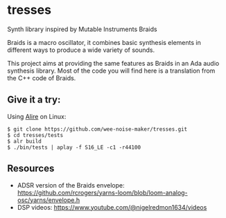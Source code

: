 # tresses
Synth library inspired by Mutable Instruments Braids

Braids is a macro oscillator, it combines basic synthesis elements in
different ways to produce a wide variety of sounds.

This project aims at providing the same features as Braids in an Ada audio
synthesis library. Most of the code you will find here is a translation from
the C++ code of Braids.

## Give it a try:
Using [Alire](https://alire.ada.dev) on Linux:
```
$ git clone https://github.com/wee-noise-maker/tresses.git
$ cd tresses/tests
$ alr build
$ ./bin/tests | aplay -f S16_LE -c1 -r44100
```

## Resources

 - ADSR version of the Braids envelope: https://github.com/rcrogers/yarns-loom/blob/loom-analog-osc/yarns/envelope.h
 - DSP videos: https://www.youtube.com/@nigelredmon1634/videos
